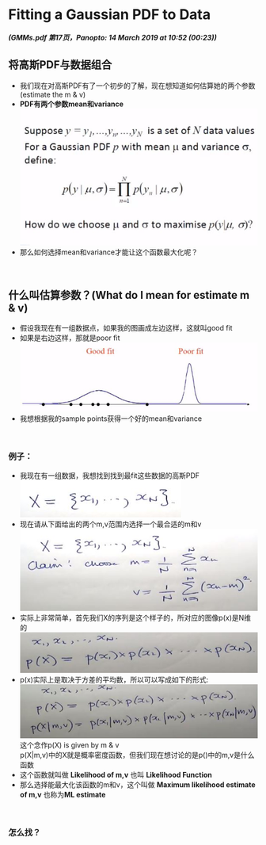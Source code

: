 # Fitting a Gaussian PDF to Data
***(GMMs.pdf 第17页，Panopto: 14 March 2019 at 10:52 (00:23))***

## 将高斯PDF与数据组合
* 我们现在对高斯PDF有了一个初步的了解，现在想知道如何估算她的两个参数(estimate the m & v)
* **PDF有两个参数mean和variance**  
![](./img/fit.JPG)  
* 那么如何选择mean和variance才能让这个函数最大化呢？
<br/>

## 什么叫估算参数？(What do I mean for estimate m & v)
* 假设我现在有一组数据点，如果我的图画成左边这样，这就叫good fit
* 如果是右边这样，那就是poor fit  
![](./img/fitGraph.JPG)  
* 我想根据我的sample points获得一个好的mean和variance
<br/>

### 例子：
* 我现在有一组数据，我想找到找到最fit这些数据的高斯PDF  
![](./img/fitEg.JPG)  
* 现在请从下面给出的两个m,v范围内选择一个最合适的m和v  
![](./img/fitEgFun.JPG)  
* 实际上非常简单，首先我们X的序列是这个样子的，所对应的图像p(x)是N维的  
![](./img/fitEgSeq.JPG)  
* p(x)实际上是取决于方差的平均数，所以可以写成如下的形式:  
![](./img/fitEgSeq2.JPG)  
这个念作p(X) is given by m & v  
p(X|m,v)中的X就是概率密度函数，但我们现在想讨论的是p()中的m,v是什么函数
* 这个函数就叫做 **Likelihood of m,v** 也叫 **Likelihood Function**
* 那么选择能最大化该函数的m和v，这个叫做 **Maximum likelihood estimate of m,v** 也称为**ML estimate**

<br/>

### 怎么找？
